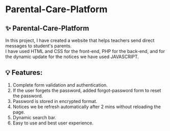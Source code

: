 # Parental-Care-Platform

## ✨ Parental-Care-Platform
In this project, I have created a website that helps teachers send direct messages to student's parents.  
I have used HTML and CSS for the front-end, PHP for the back-end, and for the dynamic update for the notices we have used JAVASCRIPT.

## 💡 Features:
1. Complete form validation and authentication.
2. If the user forgets the password, added forgot-password form to reset the password.
3. Password is stored in encrypted format.
4. Notices we be refresh automatically after 2 mins without reloading the page.
5. Dynamic search bar.
6. Easy to use and best user experience.


